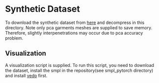 # Synthetic Dataset

To download the synthetic dataset from [here](https://mailustceducn-my.sharepoint.com/:f:/g/personal/jby1993_mail_ustc_edu_cn/EmZqxx-OSo9FiaUmNTP-sisBBlpUM0W4CLOkSJwBcrGogA?e=fgubX0) and decompress in this directory. Note only pca garments meshes are supplied to save memory. Therefore, slightly interpenetrations may occur due to pca accuracy problem.

## Visualization

A visualization script is supplied. To run this script, you need to download the dataset, install the smpl in the repository(see smpl_pytorch directory) and install [vedo](https://github.com/marcomusy/vedo) first.